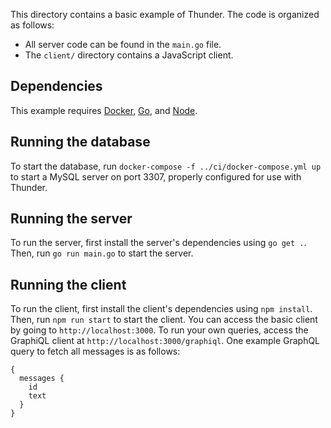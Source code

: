 This directory contains a basic example of Thunder. The code is organized as follows:

- All server code can be found in the `main.go` file.
- The `client/` directory contains a JavaScript client.

## Dependencies

This example requires [Docker](https://docker.com), [Go](https://golang.org/),
and [Node](https://nodejs.org/).

## Running the database

To start the database, run `docker-compose -f ../ci/docker-compose.yml up` to
start a MySQL server on port 3307, properly configured for use with Thunder. 

## Running the server

To run the server, first install the server's dependencies using
`go get .`.
Then, run `go run main.go` to start the server.

## Running the client

To run the client, first install the client's dependencies using `npm install`.
Then, run `npm run start` to start the client. You can access the basic client
by going to `http://localhost:3000`. To run your own queries, access the
GraphiQL client at `http://localhost:3000/graphiql`. One example GraphQL query
to fetch all messages is as follows:
```
{
  messages {
    id
    text
  }
}
```